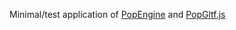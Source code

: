 Minimal/test application of [PopEngine](https://github.com/NewChromantics/PopEngineCommon) and [PopGltf.js](https://github.com/NewChromantics/PopGltf.js)
